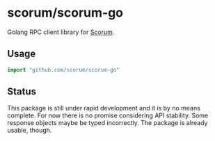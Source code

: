 # scorum/scorum-go

Golang RPC client library for [Scorum](https://scorumcoins.com).

## Usage

```go
import "github.com/scorum/scorum-go"
```

## Status

This package is still under rapid development and it is by no means complete.
For now there is no promise considering API stability. Some response objects
maybe be typed incorrectly. The package is already usable, though.

